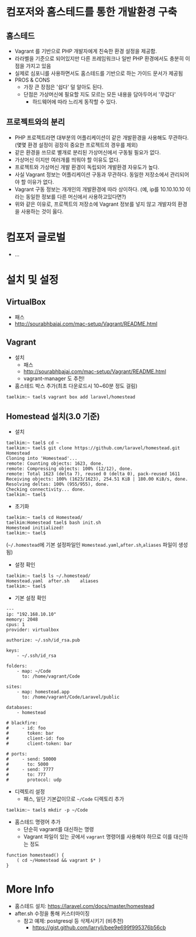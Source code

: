 # 컴포저와 홈스테드를 통한 개발환경 구축
## 홈스테드
- Vagrant 를 기반으로 PHP 개발자에게 친숙한 환경 설정을 제공함.
- 라라벨을 기준으로 되어있지만 다른 프레임워크나 일반 PHP 환경에서도 충분히 이점을 가지고 있음
- 실제로 심포니를 사용하면서도 홈스테드를 기반으로 하는 가이드 문서가 제공됨
- PROS & CONS
  - 가장 큰 장점은 '쉽다' 덜 알아도 된다.
  - 단점은 가상머신에 필요할 지도 모르는 모든 내용을 담아두어서 '무겁다'
    - 하드웨어에 따라 느리게 동작할 수 있다.

## 프로젝트와의 분리
- PHP 프로젝트라면 대부분의 어플리케이션이 같은 개발환경을 사용해도 무관하다.(몇몇 환경 설정이 굉장히 중요한 프로젝트의 경우를 제외)
- 같은 환경을 쓰므로 별개로 분리된 가상머신에서 구동될 필요가 없다.
- 가상머신 이지만 여러개를 띄워야 할 이유도 없다.
- 프로젝트와 가상머신 개발 환경이 독립되어 개발환경 자유도가 높다.
- 사실 Vagrant 정보는 어플리케이션 구동과 무관하다. 동일한 저장소에서 관리되어야 할 이유가 없다.
- Vagrant 구동 정보는 개개인의 개발환경에 따라 상이하다.
(예, ip를 10.10.10.10 이라는 동일한 정보를 다른 머신에서 사용하고있다면?)
- 위와 같은 이유로, 프로젝트의 저장소에 Vagrant 정보를 넣지 않고 개발자의 환경을 사용하는 것이 옳다.

# 컴포저 글로벌
- ...

# 설치 및 설정

## VirtualBox
- 패스
- http://sourabhbajaj.com/mac-setup/Vagrant/README.html

## Vagrant
- 설치
  - 패스
  - http://sourabhbajaj.com/mac-setup/Vagrant/README.html
  - vagrant-manager 도 추천!
- 홈스테드 박스 추가(최초 다운로드시 10~60분 정도 걸림)
```
taelkim:~ tael$ vagrant box add laravel/homestead
```

## Homestead 설치(3.0 기준)
- 설치
```
taelkim:~ tael$ cd ~
taelkim:~ tael$ git clone https://github.com/laravel/homestead.git Homestead
Cloning into 'Homestead'...
remote: Counting objects: 1623, done.
remote: Compressing objects: 100% (12/12), done.
remote: Total 1623 (delta 7), reused 0 (delta 0), pack-reused 1611
Receiving objects: 100% (1623/1623), 254.51 KiB | 180.00 KiB/s, done.
Resolving deltas: 100% (955/955), done.
Checking connectivity... done.
taelkim:~ tael$
```
- 초기화
```
taelkim:~ tael$ cd Homestead/
taelkim:Homestead tael$ bash init.sh
Homestead initialized!
taelkim:~ tael$
```
(`~/.homestead`에 기본 설정파일인 `Homestead.yaml`,`after.sh`,`aliases` 파일이 생성됨)
- 설정 확인
```
taelkim:~ tael$ ls ~/.homestead/
Homestead.yaml	after.sh	aliases
taelkim:~ tael$
```
- 기본 설정 확인
```
---
ip: "192.168.10.10"
memory: 2048
cpus: 1
provider: virtualbox

authorize: ~/.ssh/id_rsa.pub

keys:
    - ~/.ssh/id_rsa

folders:
    - map: ~/Code
      to: /home/vagrant/Code

sites:
    - map: homestead.app
      to: /home/vagrant/Code/Laravel/public

databases:
    - homestead

# blackfire:
#     - id: foo
#       token: bar
#       client-id: foo
#       client-token: bar

# ports:
#     - send: 50000
#       to: 5000
#     - send: 7777
#       to: 777
#       protocol: udp
```
- 디렉토리 설정
  - 패스, 일단 기본값이므로 `~/Code` 디렉토리 추가
```
taelkim:~ tael$ mkdir -p ~/Code
```
- 홈스테드 명령어 추가
  - 단순히 vagrant를 대신하는 명령
  - Vagrant 파일이 있는 곳에서 `vagrant` 명령어를 사용해야 하므로 이를 대신하는 정도
```
function homestead() {
    ( cd ~/Homestead && vagrant $* )
}
```

# More Info
- 홈스테드 설치: https://laravel.com/docs/master/homestead
- after.sh 수정을 통해 커스터마이징
  - 참고 예제: postgresql 등 삭제시키기 (비추천)
    - https://gist.github.com/larryli/bee9e699f995376b56cb
